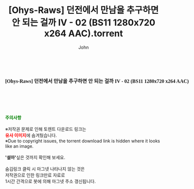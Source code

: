 ﻿---
layout: post
title:  "[Ohys-Raws] 던전에서 만남을 추구하면 안 되는 걸까 IV - 02 (BS11 1280x720 x264 AAC).torrent"
author: John
categories: [ 애니메이션 ]
tags: [  ]
image:  
description: "[Ohys-Raws] 던전에서 만남을 추구하면 안 되는 걸까 IV - 02 (BS11 1280x720 x264 AAC) torrent 정보 공유"
toc: true
toc_sticky: true
---

<br>
<div class="view-img">
<a class="view_image" href="https://torrentmobile60.com/bbs/view_image.php?fn=%2Fdata%2Ffile%2Fani%2F3659260999_5bmDp8ho_4601124e5a8411f657b14c26d726446cb7a74f2d.jpg" target="_blank"><img alt="" class="img-tag" content="https://torrentmobile60.com/data/file/ani/3659260999_5bmDp8ho_4601124e5a8411f657b14c26d726446cb7a74f2d.jpg" itemprop="image" src="https://torrentmobile60.com/data/file/ani/3659260999_5bmDp8ho_4601124e5a8411f657b14c26d726446cb7a74f2d.jpg"/></a></div><div class="view-content" itemprop="description">
<p><span style="font-family:nanumsquareround;font-size:16px;font-weight:700;white-space:nowrap;background-color:rgb(255,255,255);">[Ohys-Raws] 던전에서 만남을 추구하면 안 되는 걸까 IV - 02 (BS11 1280x720 x264 AAC)</span> </p> </div>
    
<br><br><br>
<p data-ke-size="size16"><b><span style="color: green;">주의사항</span></b><br /><br />※저작권 문제로 인해 토렌트 다운로드 링크는<br /><b><span style="color: red;">유사 이미지</span></b>에 숨겨뒀습니다.<br />※Due to copyright issues, the torrent download link is hidden where it looks like an image.<br /><br /><b>'설마'</b>싶은 것까지 확인해 보세요.<br /><br />숨김링크 클릭 시 마그넷 나타나지 않는 것은<br />저작권으로 인한 링크만료 자료로<br />1시간 간격으로 봇에 의해 마그넷 주소 갱신됩니다.</p>
